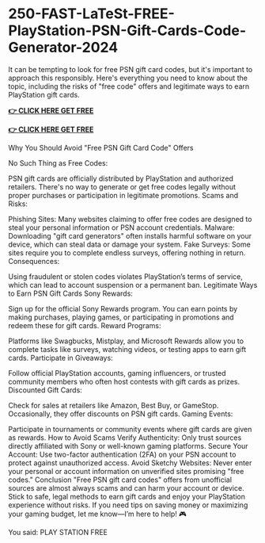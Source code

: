 # 250-FAST-LaTeSt-FREE-PlayStation-PSN-Gift-Cards-Code-Generator-2024

It can be tempting to look for free PSN gift card codes, but it's important to approach this responsibly. Here's everything you need to know about the topic, including the risks of "free code" offers and legitimate ways to earn PlayStation gift cards.

**[👉 CLICK HERE GET FREE](https://tinyurl.com/4ebe9we7)**

**[👉 CLICK HERE GET FREE](https://tinyurl.com/4ebe9we7)**

Why You Should Avoid "Free PSN Gift Card Code" Offers

No Such Thing as Free Codes:

PSN gift cards are officially distributed by PlayStation and authorized retailers. There's no way to generate or get free codes legally without proper purchases or participation in legitimate promotions.
Scams and Risks:

Phishing Sites: Many websites claiming to offer free codes are designed to steal your personal information or PSN account credentials.
Malware: Downloading "gift card generators" often installs harmful software on your device, which can steal data or damage your system.
Fake Surveys: Some sites require you to complete endless surveys, offering nothing in return.
Consequences:

Using fraudulent or stolen codes violates PlayStation’s terms of service, which can lead to account suspension or a permanent ban.
Legitimate Ways to Earn PSN Gift Cards
Sony Rewards:

Sign up for the official Sony Rewards program. You can earn points by making purchases, playing games, or participating in promotions and redeem these for gift cards.
Reward Programs:

Platforms like Swagbucks, Mistplay, and Microsoft Rewards allow you to complete tasks like surveys, watching videos, or testing apps to earn gift cards.
Participate in Giveaways:

Follow official PlayStation accounts, gaming influencers, or trusted community members who often host contests with gift cards as prizes.
Discounted Gift Cards:

Check for sales at retailers like Amazon, Best Buy, or GameStop. Occasionally, they offer discounts on PSN gift cards.
Gaming Events:

Participate in tournaments or community events where gift cards are given as rewards.
How to Avoid Scams
Verify Authenticity:
Only trust sources directly affiliated with Sony or well-known gaming platforms.
Secure Your Account:
Use two-factor authentication (2FA) on your PSN account to protect against unauthorized access.
Avoid Sketchy Websites:
Never enter your personal or account information on unverified sites promising "free codes."
Conclusion
"Free PSN gift card codes" offers from unofficial sources are almost always scams and can harm your account or device. Stick to safe, legal methods to earn gift cards and enjoy your PlayStation experience without risks. If you need tips on saving money or maximizing your gaming budget, let me know—I’m here to help! 🎮






You said:
PLAY STATION FREE 
